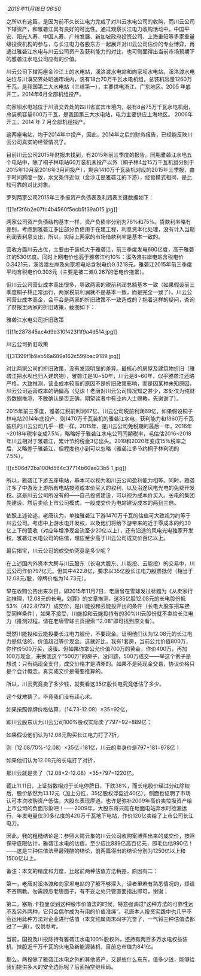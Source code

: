  _2016年11月18日 06:50_

之所以有这篇，是因为前不久长江电力完成了对川云水电公司的收购，而川云公司下辖资产，和雅砻江具有良好的可比性。通过观察长江电力收购活动中，中国平安、阳光人寿、中国人寿、广州发展、新加坡政府投资公司、上海重阳等多家重量级投资机构的参与，与长江电力各股东方一起展开对川云公司估价的专业博弈，再通过雅砻江水电与川云公司资产及获利能力的对比，也可侧面得出当前市场预期下的雅砻江水电公司应有的价值。

川云公司下辖两座金沙江上的水电站，溪洛渡水电站和向家坝水电站。溪洛渡水电站位与川滇交界处昭通市境内，装有18台70万千瓦水电机组，总装机容量1260万千瓦，是我国第二大水电站（三峡第一），主要供电浙江、广东地区。2005 年底开工，2014年6月全部机组投产。

向家坝水电站位于川滇交界处的四川省宜宾市境内，装有8台75万千瓦水电机组，总装机容量600万千瓦，是我国第三大水电站，电力主要供应上海地区。 2006年开工，2014 年 7 月全部机组投产。

这两座电站，均于2014年中投产，因此，2014年之后的财务报告，已经能反映川云公司真实的经营情况了。

目前川云公司2015年财报未找到，有2015年前三季度的报告。同期雅砻江水电五个电站中，除了桐子林电站60万装机未投产以外（桐子林4台15万千瓦机组分别于2015年10月至2016年3月间投产），剩余1410万千瓦装机对应的2015年三季报，由于时间跨度一致，水文条件近似（金沙江是雅砻江的下游），经营模式相同，是比较可靠的对比对象。

罗列两家公司2015年三季报资产负债表及利润表关键数据如下：

![[1af3f6b2e07fc4b4560f5ecb5f39a015.jpg]]

两家公司资产负债结构基本一样，资产负债率分别为76%和75%。贷款利率略有差别，考虑到雅砻江多出部分负债用于在建工程，利息资本化处理，没有计入当期利润表利息支出，所以，实际上两家的市场借款利率是基本一致的。

营收方面川云占优，主要由于装机大于雅砻江，前三季度发电690亿度，高于雅砻江的530亿度。同时上网电价也高于雅砻江约10%：溪洛渡右岸电站含税电价0.3421元，溪洛渡左岸及向家坝电站含税电价0.3218元。雅砻江2015年前三季度平均含税电价0.303元（主要是被二滩0.267的低电价拖累）。

但川云公司营业成本高出很多，导致两家的税前利润总额基本一致（如果假设前三季度桐子林正常运行，两家税前利润就不是基本一致，而是完全一致了）。川云公司营业成本高企，会不会是两家的折旧政策不一致造成的？抱着这样的疑问，查询了财报里两家的折旧政策，截图如下：

雅砻江水电公司折旧政策

![[f1c287845ac4d9b310f423f1f9a4d514.jpg]]

川云公司折旧政策

![[31399f1b9eb56a689a162c599bac9189.jpg]]

对比两家公司的折旧政策，没有发现明显的差异。最核心的房屋及建筑物折旧（雅砻江把水坝也归入建筑物），雅砻江是10~50年，川云是8~60年，似乎雅砻江还略严格。大致推测，营业成本较高的原因不是折旧政策影响，而是因某种未知原因，川云公司运营成本的确偏高（见谅！老唐对川云公司情况知之甚少，本处仅为纯财务数据推测，不敢确认是否正确，期望读者中有业内人士赐教，先谢谢了）。

2015年前三季度，雅砻江税前利润67亿，川云公司税前利润69亿。如果假设桐子林电站2014年底投产，则1470万千瓦装机的雅砻江水电，获利能力和1860万千瓦装机的川云公司几乎一模一样。2015年，是川云公司免税期的最后一年，2016年~2018年税率变成7.5%，略略好于雅砻江水电公司同期税率，毛估估2016~2018年川云相对于雅砻江，累计节约税金3亿出头。2019和2020年变成15%税率之后，又略差于雅砻江，但程度也小到可以忽略（雅砻江多节约桐子林利润的7.5%）。

![[c506d72ba100fd564c37714b60ad23b5 1.jpg]]

所以，雅砻江下游五座电站，基本可以视为和川云公司盈利能力相等。同时，雅砻江多了中游及上游所有电站按照成本价买入的权利，以及沿途风电光电的免费开发权。这是川云公司所没有的——自己投资建设，可以视为成本价买入。长电的集团先建设、然后卖给上市公司模式，一般成交价为电站建设成本的两到三倍。

依照上述论述，老唐认为，单独雅砻江下游1470万千瓦的估值可大致视为约等于川云公司。考虑中上游水电开发权，以及他们将给下游带来的近于零成本的约30亿上下的营收（对应年增净现金流至少20亿以上），还有沿途的风电光电独家开发权，雅砻江水电公司的估值，理应至少高于川云公司成交价百亿以上。

最后揭宝，川云公司的成交价究竟是多少呢？

在上述国内外资本大鳄与川云股东（长电大股东、川能投、云能投）的交易中，川云公司作价797亿元。但其中422.8亿，要求以35亿股长江电力股票抵付（相当于12.08元/股，停牌价格为14.73元）。

早在收购公告出来次日，即2015年11月7日，老唐曾在雪球发过标题为《从卖家行动推理，12.08元的长电，划算》的文章推测，这35亿股12.08元的长电股份抵53%（422.8/797）成交价，是川能投和云能投开出的条件（长电大股东搭车接受同样条件），如果不接受，川能投和云能投持有的30%川云股份就不卖给长江电力（推测过程，请在老唐雪球主页搜索“12.08”即可找到原文看）。

既然川能投和云能投要长江电力股份，不要现金。证明他们认为12.08元的长江电力是低估的，价值超过等价现金。这就好比，我有1套房，当前公允价值800万，你作价500万买，滚蛋。但如果你拿公允价值700万的黄金，作价400万，再加100万现金，来换我这个“500万”的房子，没问题，500万成交——举这个例子是想说：只有纯现金支付，成交价格才是清晰的。如果不是纯现金交易，协议价格只是个会计概念，真实成交价是需要推算的。

所以，川云究竟卖了多少钱，就要看这35亿股长电究竟低估了多少。

这个就难猜了，毕竟我们没有读心术。

如果按照停牌价格估算，（14.73-12.08）×35=92亿，

即川云股东认为川云公司100%股权实际卖了797+92=889亿；

如果假设他们认为12.08元购买长江电力打了7折，

则（12.08/70%-12.08）×35亿=181亿，川云的卖身价是797+181=978亿；

如果他们认为12.08元的长电打了对折，

那川云就是卖了（12.08×2-12.08）×35+797=1220亿。

截止11.11日，上证指数相对于长电停牌日，下跌38%，而长电股价经过分红除权后，股价依然为13.12元（加上分红，35亿股权浮盈近40亿），侧面也证明了市场认可本次收购资产低估，大股东表现厚道。也许是弥补2009年高价卖垃圾资产给上市公司的负面形象吧！——2009年，大股东将只能在地面电站弃水时捡漏运行，年发电量仅30多亿度的420万千瓦地下电站，作价120亿卖给了上市公司长江电力。

因此，我的粗糙结论是：参照大鳄云集的川云公司收购案博弈出来的成交价，按照保守底限估计，雅砻江水电的估值，至少应比889亿高百亿元，即毛估估990亿！——这是三种估值法里最残酷的结论，前两篇得出的结论分别为1250亿以上和1500亿以上。

备注：本文的精度和力度，比起前两种估值方法稍差，原因有二：

第一，老唐对溪洛渡和向家坝电站的了解不够深入，读者里若有熟悉情况的，烦请不吝赐教。勿需顾忌老唐面子，有不妥之处只管直面指出即可，谢谢；

第二，塞斯.卡拉曼谈到这种股市价值法的时候，特意强调过“这种方法的可靠性远不及另外两种，它只会偶尔成为有用的价值准绳”。老唐本人投资实践中也几乎不会运用此种方法对企业进行估值（本文纯属周末码字亢奋了，一气将三种估值法都过了一遍），仅供参考。

当前，国投及川投除持有雅砻江水电100%股权外，还持有两百多万水电权益装机，控股近千万千瓦的火电及新能源装机，目前总市值为841亿。

那么，两投除了雅砻江水电之外的其他资产，又是些什么东东，值多少钱，能够给我们提供多大的安全边际呢？后面抽空继续码。

